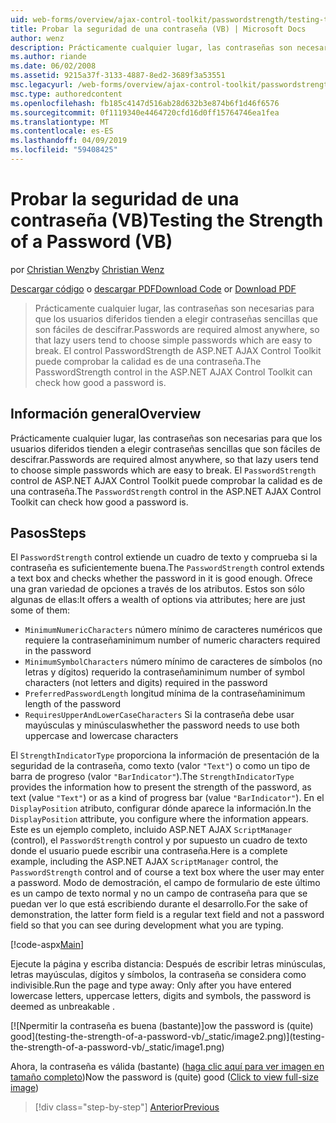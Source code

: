```yaml
---
uid: web-forms/overview/ajax-control-toolkit/passwordstrength/testing-the-strength-of-a-password-vb
title: Probar la seguridad de una contraseña (VB) | Microsoft Docs
author: wenz
description: Prácticamente cualquier lugar, las contraseñas son necesarias para que los usuarios diferidos tienden a elegir contraseñas sencillas que son fáciles de descifrar. El control PasswordStrength en ASP. N...
ms.author: riande
ms.date: 06/02/2008
ms.assetid: 9215a37f-3133-4887-8ed2-3689f3a53551
msc.legacyurl: /web-forms/overview/ajax-control-toolkit/passwordstrength/testing-the-strength-of-a-password-vb
msc.type: authoredcontent
ms.openlocfilehash: fb185c4147d516ab28d632b3e874b6f1d46f6576
ms.sourcegitcommit: 0f1119340e4464720cfd16d0ff15764746ea1fea
ms.translationtype: MT
ms.contentlocale: es-ES
ms.lasthandoff: 04/09/2019
ms.locfileid: "59408425"
---
```

# <a name="testing-the-strength-of-a-password-vb"></a><span data-ttu-id="19c71-104">Probar la seguridad de una contraseña (VB)</span><span class="sxs-lookup"><span data-stu-id="19c71-104">Testing the Strength of a Password (VB)</span></span>

<span data-ttu-id="19c71-105">por [Christian Wenz](https://github.com/wenz)</span><span class="sxs-lookup"><span data-stu-id="19c71-105">by [Christian Wenz](https://github.com/wenz)</span></span>

<span data-ttu-id="19c71-106">[Descargar código](http://download.microsoft.com/download/9/3/f/93f8daea-bebd-4821-833b-95205389c7d0/PasswordStrength0.vb.zip) o [descargar PDF](http://download.microsoft.com/download/2/d/c/2dc10e34-6983-41d4-9c08-f78f5387d32b/passwordstrength0VB.pdf)</span><span class="sxs-lookup"><span data-stu-id="19c71-106">[Download Code](http://download.microsoft.com/download/9/3/f/93f8daea-bebd-4821-833b-95205389c7d0/PasswordStrength0.vb.zip) or [Download PDF](http://download.microsoft.com/download/2/d/c/2dc10e34-6983-41d4-9c08-f78f5387d32b/passwordstrength0VB.pdf)</span></span>

> <span data-ttu-id="19c71-107">Prácticamente cualquier lugar, las contraseñas son necesarias para que los usuarios diferidos tienden a elegir contraseñas sencillas que son fáciles de descifrar.</span><span class="sxs-lookup"><span data-stu-id="19c71-107">Passwords are required almost anywhere, so that lazy users tend to choose simple passwords which are easy to break.</span></span> <span data-ttu-id="19c71-108">El control PasswordStrength de ASP.NET AJAX Control Toolkit puede comprobar la calidad es de una contraseña.</span><span class="sxs-lookup"><span data-stu-id="19c71-108">The PasswordStrength control in the ASP.NET AJAX Control Toolkit can check how good a password is.</span></span>


## <a name="overview"></a><span data-ttu-id="19c71-109">Información general</span><span class="sxs-lookup"><span data-stu-id="19c71-109">Overview</span></span>

<span data-ttu-id="19c71-110">Prácticamente cualquier lugar, las contraseñas son necesarias para que los usuarios diferidos tienden a elegir contraseñas sencillas que son fáciles de descifrar.</span><span class="sxs-lookup"><span data-stu-id="19c71-110">Passwords are required almost anywhere, so that lazy users tend to choose simple passwords which are easy to break.</span></span> <span data-ttu-id="19c71-111">El `PasswordStrength` control de ASP.NET AJAX Control Toolkit puede comprobar la calidad es de una contraseña.</span><span class="sxs-lookup"><span data-stu-id="19c71-111">The `PasswordStrength` control in the ASP.NET AJAX Control Toolkit can check how good a password is.</span></span>

## <a name="steps"></a><span data-ttu-id="19c71-112">Pasos</span><span class="sxs-lookup"><span data-stu-id="19c71-112">Steps</span></span>

<span data-ttu-id="19c71-113">El `PasswordStrength` control extiende un cuadro de texto y comprueba si la contraseña es suficientemente buena.</span><span class="sxs-lookup"><span data-stu-id="19c71-113">The `PasswordStrength` control extends a text box and checks whether the password in it is good enough.</span></span> <span data-ttu-id="19c71-114">Ofrece una gran variedad de opciones a través de los atributos. Estos son sólo algunas de ellas:</span><span class="sxs-lookup"><span data-stu-id="19c71-114">It offers a wealth of options via attributes; here are just some of them:</span></span>

- `MinimumNumericCharacters` <span data-ttu-id="19c71-115">número mínimo de caracteres numéricos que requiere la contraseña</span><span class="sxs-lookup"><span data-stu-id="19c71-115">minimum number of numeric characters required in the password</span></span>
- `MinimumSymbolCharacters` <span data-ttu-id="19c71-116">número mínimo de caracteres de símbolos (no letras y dígitos) requerido la contraseña</span><span class="sxs-lookup"><span data-stu-id="19c71-116">minimum number of symbol characters (not letters and digits) required in the password</span></span>
- `PreferredPasswordLength` <span data-ttu-id="19c71-117">longitud mínima de la contraseña</span><span class="sxs-lookup"><span data-stu-id="19c71-117">minimum length of the password</span></span>
- `RequiresUpperAndLowerCaseCharacters` <span data-ttu-id="19c71-118">Si la contraseña debe usar mayúsculas y minúsculas</span><span class="sxs-lookup"><span data-stu-id="19c71-118">whether the password needs to use both uppercase and lowercase characters</span></span>

<span data-ttu-id="19c71-119">El `StrengthIndicatorType` proporciona la información de presentación de la seguridad de la contraseña, como texto (valor `"Text"`) o como un tipo de barra de progreso (valor `"BarIndicator"`).</span><span class="sxs-lookup"><span data-stu-id="19c71-119">The `StrengthIndicatorType` provides the information how to present the strength of the password, as text (value `"Text"`) or as a kind of progress bar (value `"BarIndicator"`).</span></span> <span data-ttu-id="19c71-120">En el `DisplayPosition` atributo, configurar dónde aparece la información.</span><span class="sxs-lookup"><span data-stu-id="19c71-120">In the `DisplayPosition` attribute, you configure where the information appears.</span></span> <span data-ttu-id="19c71-121">Este es un ejemplo completo, incluido ASP.NET AJAX `ScriptManager` (control), el `PasswordStrength` control y por supuesto un cuadro de texto donde el usuario puede escribir una contraseña.</span><span class="sxs-lookup"><span data-stu-id="19c71-121">Here is a complete example, including the ASP.NET AJAX `ScriptManager` control, the `PasswordStrength` control and of course a text box where the user may enter a password.</span></span> <span data-ttu-id="19c71-122">Modo de demostración, el campo de formulario de este último es un campo de texto normal y no un campo de contraseña para que se puedan ver lo que está escribiendo durante el desarrollo.</span><span class="sxs-lookup"><span data-stu-id="19c71-122">For the sake of demonstration, the latter form field is a regular text field and not a password field so that you can see during development what you are typing.</span></span>

[!code-aspx[Main](testing-the-strength-of-a-password-vb/samples/sample1.aspx)]

<span data-ttu-id="19c71-123">Ejecute la página y escriba distancia: Después de escribir letras minúsculas, letras mayúsculas, dígitos y símbolos, la contraseña se considera como indivisible.</span><span class="sxs-lookup"><span data-stu-id="19c71-123">Run the page and type away: Only after you have entered lowercase letters, uppercase letters, digits and symbols, the password is deemed as unbreakable .</span></span>


[![N<span data-ttu-id="19c71-124">permitir la contraseña es buena (bastante)]</span><span class="sxs-lookup"><span data-stu-id="19c71-124">ow the password is (quite) good]</span></span>(testing-the-strength-of-a-password-vb/_static/image2.png)](testing-the-strength-of-a-password-vb/_static/image1.png)

<span data-ttu-id="19c71-125">Ahora, la contraseña es válida (bastante) ([haga clic aquí para ver imagen en tamaño completo](testing-the-strength-of-a-password-vb/_static/image3.png))</span><span class="sxs-lookup"><span data-stu-id="19c71-125">Now the password is (quite) good ([Click to view full-size image](testing-the-strength-of-a-password-vb/_static/image3.png))</span></span>

> [!div class="step-by-step"]
> [<span data-ttu-id="19c71-126">Anterior</span><span class="sxs-lookup"><span data-stu-id="19c71-126">Previous</span></span>](testing-the-strength-of-a-password-cs.md)
